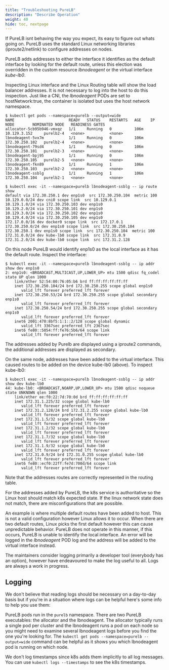 ```yaml
---
title: "Troubleshooting PureLB"
description: "Describe Operation"
weight: 40
hide: toc, nextpage
---
```


If PureLB isnt behaving the way you expect, its easy to figure out whats going on.  PureLB uses the standard Linux networking libraries (iproute2/netlink) to configure addresses on nodes.

PureLB adds addresses to either the interface it identifies as the default interface by looking for the default route, unless this election was overridden in the custom resource _lbnodeagent_ or the virtual interface _kube-lb0_.


Inspecting Linux interface and the Linux Routing table will show the load balancer addresses.  It is not necessary to log into the host to do this inspection.  Just like a CNI, the _lbnodeagent_ PODs are set to hostNetwork:true, the container is isolated but uses the host network namespace.


```plaintext
$ kubectl get pods --namespace=purelb --output=wide
NAME                        READY   STATUS    RESTARTS   AGE    IP               NODE        NOMINATED NODE   READINESS GATES
allocator-5cb95b946-vmxqz   1/1     Running   0          106m   10.129.3.152     purelb2-4   <none>           <none>
lbnodeagent-5vx7m           1/1     Running   0          106m   172.30.250.102   purelb2-4   <none>           <none>
lbnodeagent-79sd4           1/1     Running   0          106m   172.30.250.101   purelb2-3   <none>           <none>
lbnodeagent-bpj95           1/1     Running   0          106m   172.30.250.105   purelb2-5   <none>           <none>
lbnodeagent-fkn89           1/1     Running   1          106m   172.30.250.103   purelb2-2   <none>           <none>
lbnodeagent-ssblg           1/1     Running   1          106m   172.30.250.104   purelb2-1   <none>           <none>

$ kubectl exec -it --namespace=purelb lbnodeagent-ssblg -- ip route show
default via 172.30.250.1 dev enp1s0  src 172.30.250.104  metric 100 
10.129.0.0/24 dev cni0 scope link  src 10.129.0.1 
10.129.1.0/24 via 172.30.250.103 dev enp1s0 
10.129.2.0/24 via 172.30.250.101 dev enp1s0 
10.129.3.0/24 via 172.30.250.102 dev enp1s0 
10.129.4.0/24 via 172.30.250.105 dev enp1s0 
172.17.0.0/16 dev docker0 scope link  src 172.17.0.1 
172.30.250.0/24 dev enp1s0 scope link  src 172.30.250.104 
172.30.250.1 dev enp1s0 scope link  src 172.30.250.104  metric 100 
172.31.0.0/24 dev kube-lb0 scope link  src 172.31.0.9 
172.31.2.0/24 dev kube-lb0 scope link  src 172.31.2.128 

```

On this node PureLB would identify enp1s0 as the local interface as it has the default route.  Inspect the interface:

```plaintext
$ kubectl exec -it --namespace=purelb lbnodeagent-ssblg -- ip addr show dev enp1s0
2: enp1s0: <BROADCAST,MULTICAST,UP,LOWER_UP> mtu 1500 qdisc fq_codel state UP qlen 1000
    link/ether 52:54:00:76:05:b6 brd ff:ff:ff:ff:ff:ff
    inet 172.30.250.104/24 brd 172.30.250.255 scope global enp1s0
       valid_lft forever preferred_lft forever
    inet 172.30.250.53/24 brd 172.30.250.255 scope global secondary enp1s0
       valid_lft forever preferred_lft forever
    inet 172.30.250.54/24 brd 172.30.250.255 scope global secondary enp1s0
       valid_lft forever preferred_lft forever
    inet6 2001:470:8bf5:1:1::2/128 scope global dynamic 
       valid_lft 3367sec preferred_lft 2367sec
    inet6 fe80::5054:ff:fe76:5b6/64 scope link 
       valid_lft forever preferred_lft forever
```
The addresses added by Purelb are displayed using a iproute2 commands, the additional addresses are displayed as secondary.


On the same node, addresses have been added to the virtual interface.  This caused routes to be added on the device kube-lb0 (above). To inspect kube-lb0:

```plaintext
$ kubectl exec -it --namespace=purelb lbnodeagent-ssblg -- ip addr show dev kube-lb0
44: kube-lb0: <BROADCAST,NOARP,UP,LOWER_UP> mtu 1500 qdisc noqueue state UNKNOWN qlen 1000
    link/ether ee:f0:22:7d:70:0d brd ff:ff:ff:ff:ff:ff
    inet 172.31.1.225/32 scope global kube-lb0
       valid_lft forever preferred_lft forever
    inet 172.31.2.128/24 brd 172.31.2.255 scope global kube-lb0
       valid_lft forever preferred_lft forever
    inet 172.31.1.5/32 scope global kube-lb0
       valid_lft forever preferred_lft forever
    inet 172.31.1.2/32 scope global kube-lb0
       valid_lft forever preferred_lft forever
    inet 172.31.1.7/32 scope global kube-lb0
       valid_lft forever preferred_lft forever
    inet 172.31.1.9/32 scope global kube-lb0
       valid_lft forever preferred_lft forever
    inet 172.31.0.9/24 brd 172.31.0.255 scope global kube-lb0
       valid_lft forever preferred_lft forever
    inet6 fe80::ecf0:22ff:fe7d:700d/64 scope link 
       valid_lft forever preferred_lft forever
```

Note that the addresses routes are correctly represented in the routing table.



For the addresses added by PureLB, the k8s service is authoritative so the Linux host should match k8s expected state.  If the linux network state does not match, there are misconfigurations that are possible.

An example is where multiple default routes have been added to host.  This is not a valid configuration however Linux allows it to occur.  When there are two default routes, Linux picks the first default however this can cause unpredictable behavior.  PureLB does not operate in this manner, if this occurs, PureLB is unable to identify the local interface.   An error will be logged in the _lbnodeagent_ POD log and the address will be added to the virtual interface instead.

The maintainers consider logging primarily a developer tool (everybody has an option), however have endeavoured to make the log useful to all.  Logs are always a work in progress.

## Logging

We don't believe that reading logs should be necessary on a day-to-day basis but if you're in a situation where logs can be helpful here's some info to help you use them:

PureLB pods run in the `purelb` namespace. There are two PureLB executables: the allocator and the lbnodeagent. The allocator typically runs a single pod per cluster and the lbnodeagent runs a pod on each node so you might need to examine several lbnodeagent logs before you find the one you're looking for. The `kubectl get pods --namespace=purelb --output=wide` command can be helpful as it shows you which lbnodeagent pod is running on which node.

We don't log timestamps since k8s adds them implicitly to all log messages. You can use `kubectl logs --timestamps` to see the k8s timestamps.
